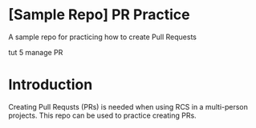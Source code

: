 # [Sample Repo] PR Practice
A sample repo for practicing how to create Pull Requests

tut 5 manage PR
# Introduction
Creating Pull Requsts (PRs) is needed when using RCS in a multi-person projects.
This repo can be used to practice creating PRs.
